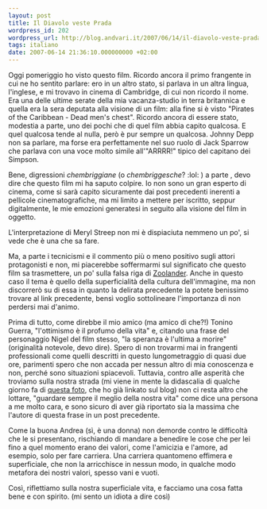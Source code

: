 ```yaml
---
layout: post
title: Il Diavolo veste Prada
wordpress_id: 202
wordpress_url: http://blog.andvari.it/2007/06/14/il-diavolo-veste-prada/
tags: italiano
date: 2007-06-14 21:36:10.000000000 +02:00
---
```

Oggi pomeriggio ho visto questo film. Ricordo ancora il primo frangente in cui ne ho sentito parlare: ero in un altro stato, si parlava in un altra lingua, l'inglese, e mi trovavo in cinema di Cambridge, di cui non ricordo il nome. Era una delle ultime serate della mia vacanza-studio in terra britannica e quella era la sera deputata alla visione di un film: alla fine si è visto "Pirates of the Caribbean - Dead men's chest". Ricordo ancora di essere stato, modestia a parte, uno dei pochi che di quel film abbia capito qualcosa. E quel qualcosa tende al nulla, però è pur sempre un qualcosa. Johnny Depp non sa parlare, ma forse era perfettamente nel suo ruolo di Jack Sparrow che parlava con una voce molto simile all'"ARRRR!" tipico del capitano dei Simpson.

Bene, digressioni <em>chembriggiane</em> (o <em>chembriggesche</em>? :lol: ) a parte , devo dire che questo film mi ha saputo colpire. Io non sono un gran esperto di cinema, come si sarà capito sicuramente dai post precedenti inerenti a pellicole cinematografiche, ma mi limito a mettere per iscritto, seppur digitalmente, le mie emozioni generatesi in seguito alla visione del film in oggetto.

L'interpretazione di Meryl Streep non mi è dispiaciuta nemmeno un po', si vede che è una che sa fare.

Ma, a parte i tecnicismi e il commento più o meno positivo sugli attori protagonisti e non, mi piacerebbe soffermarmi sul significato che questo film sa trasmettere, un po' sulla falsa riga di <a href="http://www.frieda.it/helios/2007/05/19/zoolander/">Zoolander</a>. Anche in questo caso il tema è quello della superficialità della cultura dell'immagine, ma non discorrerò su di essa in quanto la delirata precedente la potete benissimo trovare al link precedente, bensì voglio sottolineare l'importanza di non perdersi mai d'animo.

Prima di tutto, come direbbe il mio amico (ma amico di che?!) Tonino Guerra, "l'ottimismo è il profumo della vita" e, citando una frase del personaggio Nigel del film stesso, "la speranza è l'ultima a morire" (originalità notevole, devo dire). Spero di non trovarmi mai in frangenti professionali come quelli descritti in questo lungometraggio di quasi due ore, parimenti spero che non accada per nessun altro di mia conoscenza e non, perché sono situazioni spiacevoli. Tuttavia, contro alle asperità che troviamo sulla nostra strada (mi viene in mente la didascalia di qualche giorno fa di <a href="http://www.flickr.com/photos/helios89/538348674/">questa foto</a>, che ho già linkato sul blog) non ci resta altro che lottare, "guardare sempre il meglio della nostra vita" come dice una persona a me molto cara, e sono sicuro di aver già riportato sia la massima che l'autore di questa frase in un post precedente.

Come la buona Andrea (sì, è una donna) non demorde contro le difficoltà che le si presentano, rischiando di mandare a benedire le cose che per lei fino a quel momento erano dei valori, come l'amicizia e l'amore, ad esempio, solo per fare carriera. Una carriera quantomeno effimera e superficiale, che non la arricchisce in nessun modo, in qualche modo metafora dei nostri valori, spesso vani e vuoti.

Così, riflettiamo sulla nostra superficiale vita, e facciamo una cosa fatta bene e con spirito. (mi sento un idiota a dire così)
